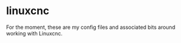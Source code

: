 # linuxcnc

For the moment, these are my config files and associated bits around working with Linuxcnc.
